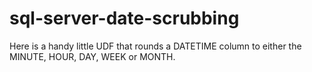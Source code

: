 sql-server-date-scrubbing
=========================

Here is a handy little UDF that rounds a DATETIME column to either the MINUTE, HOUR, DAY, WEEK or MONTH.

